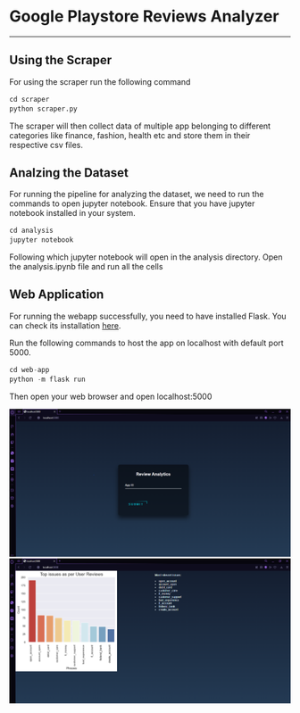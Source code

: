 # Google Playstore Reviews Analyzer

---

## Using the Scraper

For using the scraper run the following command

```python
cd scraper
python scraper.py
```

The scraper will then collect data of multiple app belonging to different categories like finance, fashion, health etc and store them in their
respective csv files.

## Analzing the Dataset

For running the pipeline for analyzing the dataset, we need to run the commands to open jupyter notebook.
Ensure that you have jupyter notebook installed in your system.

```python
cd analysis
jupyter notebook
```

Following which jupyter notebook will open in the analysis directory. Open the analysis.ipynb file and run all the cells

## Web Application

For running the webapp successfully, you need to have installed Flask. You can check its installation [here](https://phoenixnap.com/kb/install-flask).

Run the following commands to host the app on localhost with default port 5000.

```python
cd web-app
python -m flask run
```

Then open your web browser and open localhost:5000

![Home](https://github.com/stalker-john/google-playstore-reviews-analyzer/blob/main/web-app/static/images/ss_home.png?raw=true)
![Output](https://github.com/stalker-john/google-playstore-reviews-analyzer/blob/main/web-app/static/images/ss_output.png?raw=true)
